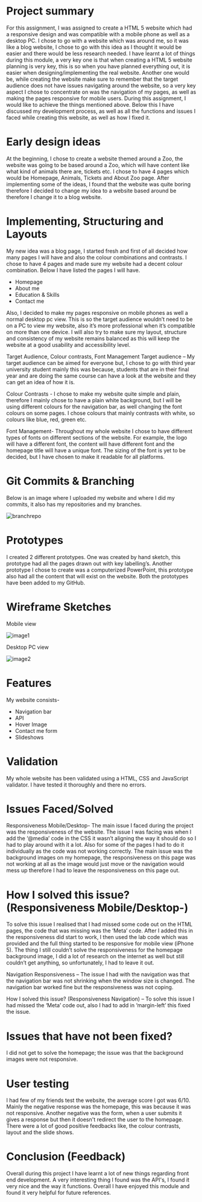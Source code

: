 # Project summary 
For this assignment, I was assigned to create a HTML 5 website which had a responsive design and was compatible with a mobile phone as well as a desktop PC. I chose to go with a website which was around me, so it was like a blog website, I chose to go with this idea as I thought it would be easier and there would be less research needed. I have learnt a lot of things during this module, a very key one is that when creating a HTML 5 website planning is very key, this is so when you have planned everything out, it is easier when designing/implementing the real website. Another one would be, while creating the website make sure to remember that the target audience does not have issues navigating around the website, so a very key aspect I chose to concentrate on was the navigation of my pages, as well as making the pages responsive for mobile users. During this assignment, I would like to achieve the things mentioned above. Below this I have discussed my development process, as well as all the functions and issues I faced while creating this website, as well as how I fixed it.

# Early design ideas
At the beginning, I chose to create a website themed around a Zoo, the website was going to be based around a Zoo, which will have content like what kind of animals there are, tickets etc. I chose to have 4 pages which would be Homepage, Animals, Tickets and About Zoo page. After implementing some of the ideas, I found that the website was quite boring therefore I decided to change my idea to a website based around be therefore I change it to a blog website.

# Implementing, Structuring and Layouts
My new idea was a blog page, I started fresh and first of all decided how many pages I will have and also the colour combinations and contrasts. I chose to have 4 pages and made sure my website had a decent colour combination. Below I have listed the pages I will have.

-	Homepage
-	About me
-	Education & Skills
-	Contact me

Also, I decided to make my pages responsive on mobile phones as well a normal desktop pc view. This is so the target audience wouldn’t need to be on a PC to view my website, also it’s more professional when it’s compatible on more than one device. I will also try to make sure my layout, structure and consistency of my website remains balanced as this will keep the website at a good usability and accessibility level.

Target Audience, Colour contrasts, Font Management
Target audience – My target audience can be aimed for everyone but, I chose to go with third year university student mainly this was because, students that are in their final year and are doing the same course can have a look at the website and they can get an idea of how it is.

Colour Contrasts -  I chose to make my website quite simple and plain, therefore I mainly chose to have a plain white background, but I will be using different colours for the navigation bar, as well changing the font colours on some pages. I chose colours that mainly contrasts with white, so colours like blue, red, green etc.

Font Management- Throughout my whole website I chose to have different types of fonts on different sections of the website. For example, the logo will have a different font, the content will have different font and the homepage title will have a unique font. The sizing of the font is yet to be decided, but I have chosen to make it readable for all platforms.

# Git Commits & Branching

Below is an image where I uploaded my website and where I did my commits, it also has my repositories and my branches.

![branchrepo](https://user-images.githubusercontent.com/25174121/33620422-b8de29f6-d9df-11e7-8f9d-6a10b790d79d.jpg)


# Prototypes
I created 2 different prototypes. One was created by hand sketch, this prototype had all the pages drawn out with key labelling’s. Another prototype I chose to create was a computerized PowerPoint, this prototype also had all the content that will exist on the website. Both the prototypes have been added to my GitHub.

# Wireframe Sketches

Mobile view 

![image1](https://user-images.githubusercontent.com/25174121/33619903-4b440664-d9de-11e7-8763-37377b096157.jpeg)

Desktop PC view

![image2](https://user-images.githubusercontent.com/25174121/33620006-8fcc42c4-d9de-11e7-8e6d-ce506c6fc957.jpeg)

# Features

My website consists- 

-	Navigation bar
-	API
-	Hover Image
-	Contact me form
-	Slideshows

# Validation

My whole website has been validated using a HTML, CSS and JavaScript validator. I have tested it thoroughly and there no errors.

# Issues Faced/Solved 
Responsiveness Mobile/Desktop- The main issue I faced during the project was the responsiveness of the website. The issue I was facing was when I add the ‘@media’ code in the CSS it wasn’t aligning the way it should do so I had to play around with it a lot. Also for some of the pages I had to do it individually as the code was not working correctly. The main issue was the background images on my homepage, the responsiveness on this page was not working at all as the image would just move or the navigation would mess up therefore I had to leave the responsiveness on this page out.

# How I solved this issue? (Responsiveness Mobile/Desktop-) 
To solve this issue I realised that I had missed some code out on the HTML pages, the code that was missing was the ‘Meta’ code. After I added this in the responsiveness did start to work, I then used the lab code which was provided and the full thing started to be responsive for mobile view (iPhone 5). The thing I still couldn’t solve the responsiveness for the homepage background image, I did a lot of research on the internet as well but still couldn’t get anything, so unfortunately, I had to leave it out.

Navigation Responsiveness – The issue I had with the navigation was that the navigation bar was not shrinking when the window size is changed. The navigation bar worked fine but the responsiveness was not coping. 

How I solved this issue? (Responsiveness Navigation) – To solve this issue I had missed the ‘Meta’ code out, also I had to add in ‘margin-left’ this fixed the issue.

# Issues that have not been fixed?
I did not get to solve the homepage; the issue was that the background images were not responsive.

# User testing

I had few of my friends test the website, the average score I got was 6/10. Mainly the negative response was the homepage, this was because it was not responsive. Another negative was the form, when a user submits it gives a response but then it doesn't redirect the user to the homepage. There were a lot of good positive feedbacks like, the colour contrasts, layout and the slide shows.

# Conclusion (Feedback)
Overall during this project I have learnt a lot of new things regarding front end development. A very interesting thing I found was the API's, I found it very nice and the way it functions. Overall I have enjoyed this module and found it very helpful for future references.
